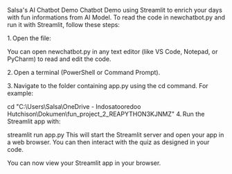 Salsa's AI Chatbot Demo
Chatbot Demo using Streamlit to enrich your days with fun informations from AI Model.
To read the code in newchatbot.py and run it with Streamlit, follow these steps:

1. Open the file:

You can open newchatbot.py in any text editor (like VS Code, Notepad, or PyCharm) to read and edit the code.

2. Open a terminal (PowerShell or Command Prompt).

3. Navigate to the folder containing app.py using the cd command. For example:

   cd "C:\Users\Salsa\OneDrive - Indosatooredoo Hutchison\Dokumen\fun_project_2_REAPYTHON3KJNMZ"
4. Run the Streamlit app with:

 streamlit run app.py
This will start the Streamlit server and open your app in a web browser. You can then interact with the quiz as designed in your code.

You can now view your Streamlit app in your browser.

